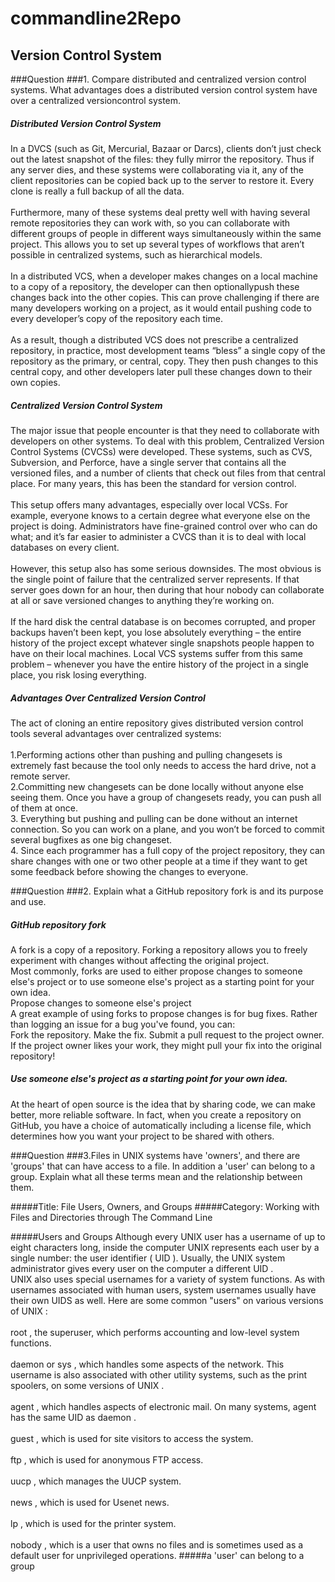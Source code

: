 # commandline2Repo
## Version Control System
###Question
###1. Compare distributed and centralized version control systems. What advantages does a distributed version control system have over a centralized versioncontrol system.

##### Distributed Version Control System
In a DVCS (such as Git, Mercurial, Bazaar or Darcs), clients don’t just check out the latest snapshot of the files: they fully mirror the repository. Thus if any server dies, and these systems were collaborating via it, any of the client repositories can be copied back up to the server to restore it. Every clone is really a full backup of all the data.
<br>
<br>
Furthermore, many of these systems deal pretty well with having several remote repositories they can work with, so you can collaborate with different groups of people in different ways simultaneously within the same project. This allows you to set up several types of workflows that aren’t possible in centralized systems, such as hierarchical models.
<br>
<br>
In a distributed VCS, when a developer makes changes on a local machine to a copy of a repository, the developer can then optionallypush these changes back into the other copies. This can prove challenging if there are many developers working on a project, as it would entail pushing code to every developer’s copy of the repository each time.
<br>
<br>
As a result, though a distributed VCS does not prescribe a centralized repository, in practice, most development teams “bless” a single copy of the repository as the primary, or central, copy. They then push changes to this central copy, and other developers later pull these changes down to their own copies.

##### Centralized Version Control System
The major issue that people encounter is that they need to collaborate with developers on other systems. To deal with this problem, Centralized Version Control Systems (CVCSs) were developed. These systems, such as CVS, Subversion, and Perforce, have a single server that contains all the versioned files, and a number of clients that check out files from that central place. For many years, this has been the standard for version control.
<br>
<br>
This setup offers many advantages, especially over local VCSs. For example, everyone knows to a certain degree what everyone else on the project is doing. Administrators have fine-grained control over who can do what; and it’s far easier to administer a CVCS than it is to deal with local databases on every client.
<br>
<br>
However, this setup also has some serious downsides. The most obvious is the single point of failure that the centralized server represents. If that server goes down for an hour, then during that hour nobody can collaborate at all or save versioned changes to anything they’re working on.
<br>
<br>
If the hard disk the central database is on becomes corrupted, and proper backups haven’t been kept, you lose absolutely everything – the entire history of the project except whatever single snapshots people happen to have on their local machines. Local VCS systems suffer from this same problem – whenever you have the entire history of the project in a single place, you risk losing everything.
##### Advantages Over Centralized Version Control
The act of cloning an entire repository gives distributed version control tools several advantages over centralized systems:
<br>
<br>
1.Performing actions other than pushing and pulling changesets is extremely fast because the tool only needs to access the hard drive, not a remote server.
<br>
2.Committing new changesets can be done locally without anyone else seeing them. Once you have a group of changesets ready, you can push all of them at once.
<br>
3. Everything but pushing and pulling can be done without an internet connection. So you can work on a plane, and you won’t be forced to commit several bugfixes as one big changeset.
<br>
4. Since each programmer has a full copy of the project repository, they can share changes with one or two other people at a time if they want to get some feedback before showing the changes to everyone.



###Question
###2. Explain what a GitHub repository fork is and its purpose and use.

##### GitHub repository fork

A fork is a copy of a repository. Forking a repository allows you to freely experiment with changes without affecting the original project.
<br>
Most commonly, forks are used to either propose changes to someone else's project or to use someone else's project as a starting point for your own idea.
<br>
Propose changes to someone else's project
<br>
A great example of using forks to propose changes is for bug fixes. Rather than logging an issue for a bug you've found, you can:
<br>
Fork the repository.
Make the fix.
Submit a pull request to the project owner.
If the project owner likes your work, they might pull your fix into the original repository!
<br>
##### Use someone else's project as a starting point for your own idea.
At the heart of open source is the idea that by sharing code, we can make better, more reliable software.
In fact, when you create a repository on GitHub, you have a choice of automatically including a license file, which determines how you want your project to be shared with others.




###Question
###3.Files in UNIX systems have 'owners', and there are 'groups' that can have access to a file. In addition a 'user' can belong to a group. Explain what all these terms mean and the relationship between them.

#####Title: File Users, Owners, and Groups
#####Category: Working with Files and Directories through The Command Line



#####Users and Groups
Although every UNIX user has a username of up to eight characters long, inside the computer UNIX represents each user by a single number: the user identifier ( UID ). Usually, the UNIX system administrator gives every user on the computer a different UID .
<br>
UNIX also uses special usernames for a variety of system functions. As with usernames associated with human users, system usernames usually have their own UIDS as well. Here are some common "users" on various versions of UNIX : 
<br>
<br>
root , the superuser, which performs accounting and low-level system functions.
<br>
<br>
daemon or sys , which handles some aspects of the network. This username is also associated with other utility systems, such as the print spoolers, on some versions of UNIX .
<br>
<br>
agent , which handles aspects of electronic mail. On many systems, agent has the same UID as daemon .
<br>
<br>
guest , which is used for site visitors to access the system.
<br>
<br>
ftp , which is used for anonymous FTP access.
<br>
<br>
uucp , which manages the UUCP system.
<br>
<br>
news , which is used for Usenet news.
<br>
<br>
lp , which is used for the printer system.
<br>
<br>
nobody , which is a user that owns no files and is sometimes used as a default user for unprivileged operations.
#####a 'user' can belong to a group
